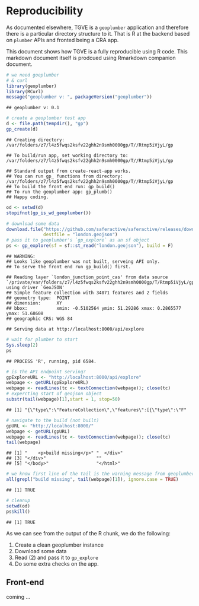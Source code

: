 Reproducibility
================

As documented elsewhere, TGVE is a `geoplumber` application and
therefore there is a particular directory structure to it. That is R at
the backend based on `plumber` APIs and fronted being a CRA app.

This document shows how TGVE is a fully reproducible using R code. This
markdown document itself is prodcued using Rmarkdown companion document.

``` r
# we need goeplumber
# & curl
library(geoplumber)
library(RCurl)
message("geoplumber v: ", packageVersion("geoplumber"))
```

    ## geoplumber v: 0.1

``` r
# create a geoplumber test app
d <- file.path(tempdir(), "gp")
gp_create(d)
```

    ## Creating directory: /var/folders/z7/l4z5fwqs2ksfv22ghh2n9smh0000gp/T//Rtmp5iVjyL/gp

    ## To build/run app, set working directory to: /var/folders/z7/l4z5fwqs2ksfv22ghh2n9smh0000gp/T//Rtmp5iVjyL/gp

    ## Standard output from create-react-app works.
    ## You can run gp_ functions from directory: /var/folders/z7/l4z5fwqs2ksfv22ghh2n9smh0000gp/T//Rtmp5iVjyL/gp
    ## To build the front end run: gp_build()
    ## To run the geoplumber app: gp_plumb()
    ## Happy coding.

``` r
od <- setwd(d)
stopifnot(gp_is_wd_geoplumber())

# download some data
download.file("https://github.com/saferactive/saferactive/releases/download/0.1/london_junction_point_cas.geojson",
              destfile = "london.geojson")
# pass it to geoplumber's `gp_explore` as an sf object
ps <- gp_explore(sf = sf::st_read("london.geojson"), build = F)
```

    ## WARNING:
    ## Looks like geoplumber was not built, serveing API only.
    ## To serve the front end run gp_build() first.

    ## Reading layer `london_junction_point_cas' from data source `/private/var/folders/z7/l4z5fwqs2ksfv22ghh2n9smh0000gp/T/Rtmp5iVjyL/gp/london.geojson' using driver `GeoJSON'
    ## Simple feature collection with 34071 features and 2 fields
    ## geometry type:  POINT
    ## dimension:      XY
    ## bbox:           xmin: -0.5102564 ymin: 51.29286 xmax: 0.2865577 ymax: 51.68608
    ## geographic CRS: WGS 84

    ## Serving data at http://localhost:8000/api/explore

``` r
# wait for plumber to start
Sys.sleep(2)
ps
```

    ## PROCESS 'R', running, pid 6584.

``` r
# is the API endpoint serving?
gpExploreURL <- "http://localhost:8000/api/explore"
webpage <- getURL(gpExploreURL)
webpage <- readLines(tc <- textConnection(webpage)); close(tc)
# expercting start of geojson object
substr(tail(webpage)[1],start = 1, stop=50)
```

    ## [1] "{\"type\":\"FeatureCollection\",\"features\":[{\"type\":\"F"

``` r
# navigate to the build (not built)
gpURL <- "http://localhost:8000/"
webpage <- getURL(gpURL)
webpage <- readLines(tc <- textConnection(webpage)); close(tc)
tail(webpage)
```

    ## [1] "    <p>build missing</p>" "  </div>"                
    ## [3] "</div>"                   ""                        
    ## [5] "</body>"                  "</html>"

``` r
# we know first line of the tail is the warning message from geoplumber
all(grepl("build missing", tail(webpage)[1]), ignore.case = TRUE)
```

    ## [1] TRUE

``` r
# cleanup
setwd(od)
ps$kill()
```

    ## [1] TRUE

As we can see from the output of the R chunk, we do the following:

1.  Create a clean geoplumber instance
2.  Download some data
3.  Read (2) and pass it to `gp_explore`
4.  Do some extra checks on the app.

## Front-end

coming …
